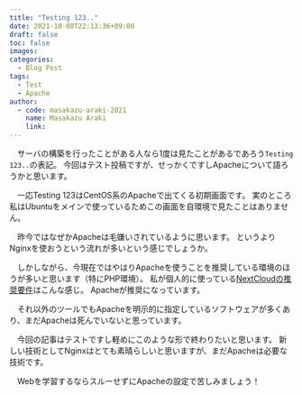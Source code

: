 ```yaml
---
title: "Testing 123.."
date: 2021-10-08T22:13:36+09:00
draft: false
toc: false
images:
categories: 
  - Blog Post
tags:
  - Test
  - Apache
author:
  - code: masakazu-araki-2021
    name: Masakazu Araki
    link: 
---
```

　サーバの構築を行ったことがある人なら1度は見たことがあるであろう`Testing 123..`の表記。
今回はテスト投稿ですが、せっかくですしApacheについて語ろうかと思います。

　一応Testing 123はCentOS系のApacheで出てくる初期画面です。
実のところ私はUbuntuをメインで使っているためこの画面を自環境で見たことはありません。

　昨今ではなぜかApacheは毛嫌いされているように思います。
というよりNginxを使おうという流れが多いという感じでしょうか。

　しかしながら、今現在ではやはりApacheを使うことを推奨している環境のほうが多いと思います（特にPHP環境）。
私が個人的に使っている[NextCloudの推奨要件](https://docs.nextcloud.com/server/latest/admin_manual/installation/system_requirements.html)はこんな感じ。
Apacheが推奨になっています。

　それ以外のツールでもApacheを明示的に指定しているソフトウェアが多くあり、まだApacheは死んでいないと思っています。

　今回の記事はテストですし軽めにこのような形で終わりたいと思います。
新しい技術としてNginxはとても素晴らしいと思いますが、まだApacheは必要な技術です。

　Webを学習するならスルーせずにApacheの設定で苦しみましょう！

